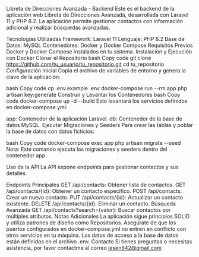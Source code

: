 Libreta de Direcciones Avanzada - Backend
Este es el backend de la aplicación web Libreta de Direcciones Avanzada, desarrollada con Laravel 11 y PHP 8.2. La aplicación permite gestionar contactos con información adicional y realizar búsquedas avanzadas.

Tecnologías Utilizadas
Framework: Laravel 11
Lenguaje: PHP 8.2
Base de Datos: MySQL
Contenedores: Docker y Docker Compose
Requisitos Previos
Docker y Docker Compose instalados en tu sistema.
Instalación y Ejecución con Docker
Clonar el Repositorio
bash
Copy code
git clone https://github.com/tu_usuario/tu_repositorio.git
cd tu_repositorio
Configuración Inicial
Copia el archivo de variables de entorno y genera la clave de la aplicación:

bash
Copy code
cp .env.example .env
docker-compose run --rm app php artisan key:generate
Construir y Levantar los Contenedores
bash
Copy code
docker-compose up -d --build
Esto levantará los servicios definidos en docker-compose.yml:

app: Contenedor de la aplicación Laravel.
db: Contenedor de la base de datos MySQL.
Ejecutar Migraciones y Seeders
Para crear las tablas y poblar la base de datos con datos ficticios:

bash
Copy code
docker-compose exec app php artisan migrate --seed
Nota: Este comando ejecuta las migraciones y seeders dentro del contenedor app.

Uso de la API
La API expone endpoints para gestionar contactos y sus detalles.

Endpoints Principales
GET /api/contacts: Obtener lista de contactos.
GET /api/contacts/{id}: Obtener un contacto específico.
POST /api/contacts: Crear un nuevo contacto.
PUT /api/contacts/{id}: Actualizar un contacto existente.
DELETE /api/contacts/{id}: Eliminar un contacto.
Búsqueda Avanzada
GET /api/contacts?search={valor}: Buscar contactos por múltiples atributos.
Notas Adicionales
La aplicación sigue principios SOLID y utiliza patrones de diseño como Repositorios.
Asegúrate de que los puertos configurados en docker-compose.yml no entren en conflicto con otros servicios en tu máquina.
Los datos de acceso a la base de datos están definidos en el archivo .env.
Contacto
Si tienes preguntas o necesitas asistencia, por favor contactme al correo jesen842@gmail.com